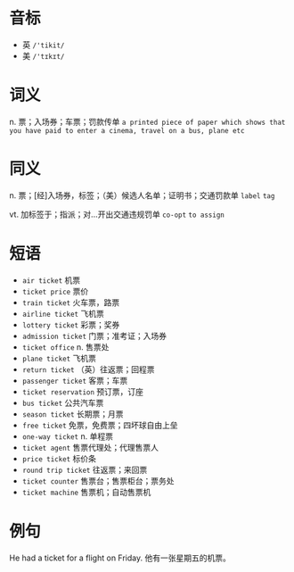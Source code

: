 # 音标

- 英 `/'tikit/`
- 美 `/'tɪkɪt/`

# 词义

n. 票；入场券；车票；罚款传单
`a printed piece of paper which shows that you have paid to enter a cinema, travel on a bus, plane etc`

# 同义

n. 票；[经]入场券，标签；（美）候选人名单；证明书；交通罚款单
`label` `tag`

vt. 加标签于；指派；对…开出交通违规罚单
`co-opt` `to assign`

# 短语

- `air ticket` 机票
- `ticket price` 票价
- `train ticket` 火车票，路票
- `airline ticket` 飞机票
- `lottery ticket` 彩票；奖券
- `admission ticket` 门票；准考证；入场券
- `ticket office` n. 售票处
- `plane ticket` 飞机票
- `return ticket` （英）往返票；回程票
- `passenger ticket` 客票；车票
- `ticket reservation` 预订票，订座
- `bus ticket` 公共汽车票
- `season ticket` 长期票；月票
- `free ticket` 免票，免费票；四坏球自由上垒
- `one-way ticket` n. 单程票
- `ticket agent` 售票代理处；代理售票人
- `price ticket` 标价条
- `round trip ticket` 往返票；来回票
- `ticket counter` 售票台；售票柜台；票务处
- `ticket machine` 售票机；自动售票机

# 例句

He had a ticket for a flight on Friday.
他有一张星期五的机票。


